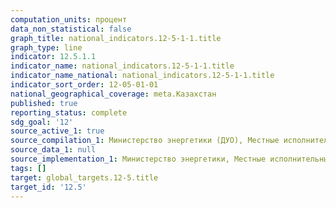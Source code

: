 ```yaml
---
computation_units: процент
data_non_statistical: false
graph_title: national_indicators.12-5-1-1.title
graph_type: line
indicator: 12.5.1.1
indicator_name: national_indicators.12-5-1-1.title
indicator_name_national: national_indicators.12-5-1-1.title
indicator_sort_order: 12-05-01-01
national_geographical_coverage: meta.Казахстан
published: true
reporting_status: complete
sdg_goal: '12'
source_active_1: true
source_compilation_1: Министерство энергетики (ДУО), Местные исполнительные органы
source_data_1: null
source_implementation_1: Министерство энергетики, Местные исполнительные органы
tags: []
target: global_targets.12-5.title
target_id: '12.5'
---
```

